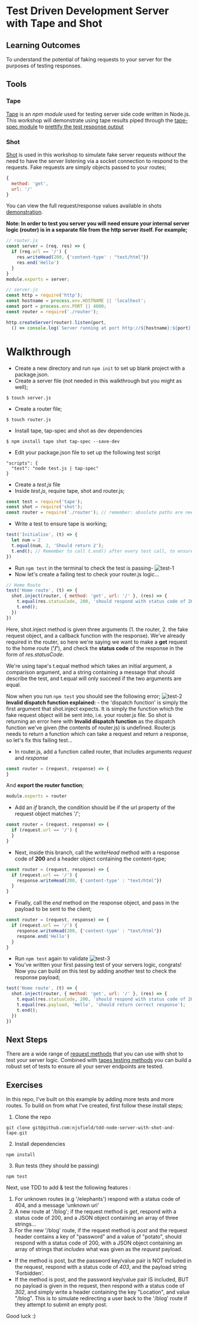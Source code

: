 # Test Driven Development Server with Tape and Shot

## Learning Outcomes
To understand the potential of faking requests to your server for the purposes of testing responses.

## Tools

### Tape
[Tape](https://github.com/substack/tape) is an *npm module* used for testing server side code written in Node.js. This workshop will demonstrate using tape results piped through the  [tape-spec module](https://github.com/scottcorgan/tap-spec) to [prettify the test response output](https://github.com/substack/tape#things-that-go-well-with-tape)

### Shot
[Shot](https://github.com/hapijs/shot) is used in this workshop to simulate fake server requests *without* the need to have the server listening via a socket connection to respond to the requests. Fake requests are simply objects passed to your routes;
```javascript
{
  method: 'get',
  url: '/'
}
```
You can view the full request/response values available in shots [demonstration](https://github.com/hapijs/shot).

**Note: In order to test you server you will need ensure your internal server logic (router) is in a separate file from the http server itself. For example;**

```javascript
// router.js
const server = (req, res) => {
  if (req.url == '/') {
    res.writeHead(200, {'content-type' : "text/html"})
    res.end('Hello')
  }
}
module.exports = server;

// server.js
const http = require('http');
const hostname = process.env.HOSTNAME || 'localhost';
const port = process.env.PORT || 4000;
const router = require('./router');

http.createServer(router).listen(port,
  () => console.log(`Server running at port http://${hostname}:${port}`));
```

# Walkthrough

- Create a new directory and run `npm init` to set up blank project with a package.json.
- Create a server file (not needed in this walkthrough but you might as well);
```
$ touch server.js
```
- Create a router file;
```
$ touch router.js
```
- Install tape, tap-spec and shot as dev dependencies
```
$ npm install tape shot tap-spec --save-dev
```
- Edit your package.json file to set up the following test script
```
"scripts": {
  "test": "node test.js | tap-spec"
}
```
- Create a *test.js* file
- Inside *test.js*, require tape, shot and router.js;
```javascript
const test = require('tape');
const shot = require('shot');
const router = require('./router'); // remember: absolute paths are needed for local modules, and if you're working with a javascript file, the '.js' extension is not required (you can still add the extension if you like
```
- Write a test to ensure tape is working;
```javascript
test('Initialise', (t) => {
  let num = 2
  t.equal(num, 2, 'Should return 2');
  t.end(); // Remember to call t.end() after every test call, to ensure tests run in order
})
```
- Run `npm test` in the terminal to check the test is passing-
![test-1](./docs/test-1.png)
- Now let's create a failing test to check your router.js logic...
```javascript
// Home Route
test('Home route', (t) => {
  shot.inject(router, { method: 'get', url: '/' }, (res) => {
    t.equal(res.statusCode, 200, 'should respond with status code of 200');
    t.end();
  })
})
```
Here, shot.inject method is given three arguments (1. the router, 2. the fake request object, and a callback function with the response). We've already required in the router, so here we're saying we want to make a **get** request to the home route (**'/'**), and check the **status code** of the response in the form of *res.statusCode*.

We're using tape's t.equal method which takes an initial argument, a comparison argument, and a string containing a message that should describe the test, and t.equal will only succeed if the two arguments are equal.

Now when you run `npm test` you should see the following error;
![test-2](./docs/test-2.png)
**Invalid dispatch function explained:** - the 'dispatch function' is simply the first argument that shot.inject expects. It is simply the function which the fake request object will be sent into, i.e. your router.js file. So shot is returning an error here with **Invalid dispatch function** as the dispatch function we've given (the contents of router.js) is undefined. Router.js needs to return a function which can take a request and return a response, so let's fix this failing test...
- In router.js, add a function called router, that includes arguments *request* and *response*
```javascript
const router = (request, response) => {
}
```
And **export the router function**;
```javascript
module.exports = router
```
- Add an *if* branch, the condition should be if the url property of the request object matches '/';
```javascript
const router = (request, response) => {
  if (request.url == '/') {
  }
}
```
- Next, inside this branch, call the *writeHead* method with a response code of **200** and a header object containing the content-type;
```javascript
const router = (request, response) => {
  if (request.url == '/') {
    response.writeHead(200, {'content-type' : "text/html"})
  }
}
```
- Finally, call the *end* method on the response object, and pass in the payload to be sent to the client;
```javascript
const router = (request, response) => {
  if (request.url == '/') {
    response.writeHead(200, {'content-type' : "text/html"})
    respone.end('Hello')
  }
}
```
- Run `npm test` again to validate
![test-3](./docs/test-3.png)
- You've written your first passing test of your servers logic, congrats! Now you can build on this test by adding another test to check the response payload;
```javascript
test('Home route', (t) => {
  shot.inject(router, { method: 'get', url: '/' }, (res) => {
    t.equal(res.statusCode, 200, 'should respond with status code of 200');
    t.equal(res.payload, 'Hello', 'should return correct response');
    t.end();
  })
})
```

## Next Steps

There are a wide range of [request methods](https://github.com/hapijs/shot/blob/master/API.md) that you can use with shot to test your server logic. Combined with [tapes testing methods](https://github.com/substack/tape) you can build a robust set of tests to ensure all your server endpoints are tested.

## Exercises

In this repo, I've built on this example by adding more tests and more routes. To build on from what I've created, first follow these install steps;


1. Clone the repo
```
git clone git@github.com:njsfield/tdd-node-server-with-shot-and-tape.git
```
2. Install dependencies
```
npm install
```
3. Run tests (they should be passing)
```
npm test
```

Next, use TDD to add & test the following features :

1. For unknown routes (e.g '/elephants') respond with a status code of 404, and a message 'unknown uri'
2. A new route at '/blog'; if the request method is *get*, respond with a status code of 200, and a JSON object containing an array of three strings...
3. For the new '/blog' route, if the request method is *post* and the request header contains a key of "password" and a value of "potato", should respond with a status code of 200, with a JSON object containing an array of strings that *includes* what was given as the *request* payload.
  - If the method is post, but the password key/value pair is NOT included in the request, respond with a status code of *403*, and the payload string 'Forbidden'.
  - If the method is post, and the password key/value pair IS included, BUT no payload is given in the request, then respond with a status code of *302*, and simply write a header containing the key "Location", and value "/blog". This is to simulate redirecting a user back to the '/blog' route if they attempt to submit an empty post.

Good luck :)

